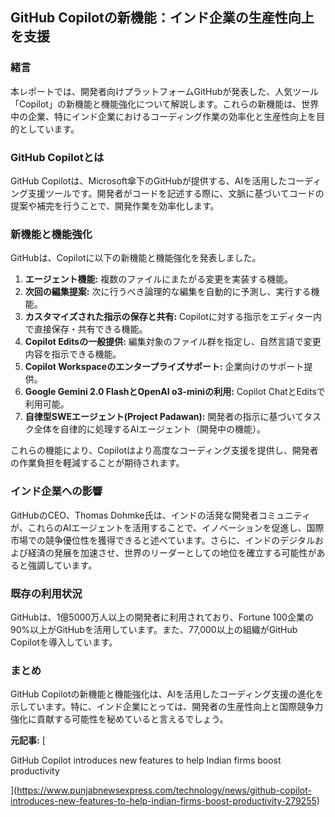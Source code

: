 ## GitHub Copilotの新機能：インド企業の生産性向上を支援

### 緒言

本レポートでは、開発者向けプラットフォームGitHubが発表した、人気ツール「Copilot」の新機能と機能強化について解説します。これらの新機能は、世界中の企業、特にインド企業におけるコーディング作業の効率化と生産性向上を目的としています。

### GitHub Copilotとは

GitHub Copilotは、Microsoft傘下のGitHubが提供する、AIを活用したコーディング支援ツールです。開発者がコードを記述する際に、文脈に基づいてコードの提案や補完を行うことで、開発作業を効率化します。

### 新機能と機能強化

GitHubは、Copilotに以下の新機能と機能強化を発表しました。

1. **エージェント機能:** 複数のファイルにまたがる変更を実装する機能。
2. **次回の編集提案:** 次に行うべき論理的な編集を自動的に予測し、実行する機能。
3. **カスタマイズされた指示の保存と共有:** Copilotに対する指示をエディター内で直接保存・共有できる機能。
4. **Copilot Editsの一般提供:** 編集対象のファイル群を指定し、自然言語で変更内容を指示できる機能。
5. **Copilot Workspaceのエンタープライズサポート:** 企業向けのサポート提供。
6. **Google Gemini 2.0 FlashとOpenAI o3-miniの利用:** Copilot ChatとEditsで利用可能。
7. **自律型SWEエージェント(Project Padawan):** 開発者の指示に基づいてタスク全体を自律的に処理するAIエージェント（開発中の機能）。

これらの機能により、Copilotはより高度なコーディング支援を提供し、開発者の作業負担を軽減することが期待されます。

### インド企業への影響

GitHubのCEO、Thomas Dohmke氏は、インドの活発な開発者コミュニティが、これらのAIエージェントを活用することで、イノベーションを促進し、国際市場での競争優位性を獲得できると述べています。さらに、インドのデジタルおよび経済の発展を加速させ、世界のリーダーとしての地位を確立する可能性があると強調しています。

### 既存の利用状況

GitHubは、1億5000万人以上の開発者に利用されており、Fortune 100企業の90%以上がGitHubを活用しています。また、77,000以上の組織がGitHub Copilotを導入しています。

### まとめ

GitHub Copilotの新機能と機能強化は、AIを活用したコーディング支援の進化を示しています。特に、インド企業にとっては、開発者の生産性向上と国際競争力強化に貢献する可能性を秘めていると言えるでしょう。


**元記事:** [
 GitHub Copilot introduces new features to help Indian firms boost productivity
](https://www.punjabnewsexpress.com/technology/news/github-copilot-introduces-new-features-to-help-indian-firms-boost-productivity-279255)